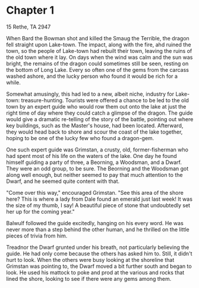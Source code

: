 # Chapter 1

15 Rethe, TA 2947

When Bard the Bowman shot and killed the Smaug the Terrible, the dragon fell straight upon Lake-town.  The impact, along with the fire, ahd ruined the town, so the people of Lake-town had rebuilt their town, leaving the ruins of the old town where it lay.  On days when the wind was calm and the sun was bright, the remains of the dragon could sometimes still be seen, resting on the bottom of Long Lake.  Every so often one of the gems from the carcass washed ashore, and the lucky person who found it would be rich for a while.

Somewhat amusingly, this had led to a new, albeit niche, industry for Lake-town:  treasure-hunting.  Tourists were offered a chance to be led to the old town by an expert guide who would row them out onto the lake at just the right time of day where they could catch a glimpse of the dragon.  The guide would give a dramatic re-telling of the story of the battle, pointing out where key buildings, such as the Master's house, had been located.  Afterward, they would head back to shore and scour the coast of the lake together, hoping to be one of the lucky few who found a dragon-gem. 

One such expert guide was Grimstan, a crusty, old, former-fisherman who had spent most of his life on the waters of the lake.  One day he found himself guiding a party of three, a Beorning, a Woodsman, and a Dwarf.  They were an odd group, to be sure.  The Beorning and the Woodsman got along well enough, but neither seemed to pay that much attention to the Dwarf, and he seemed quite content with that.

"Come over this way," encouraged Grimstan.  "See this area of the shore here?  This is where a lady from Dale found an emerald just last week!  It was the size of my thumb, I say!  A beautiful piece of stone that undoubtedly set her up for the coming year."

Balwulf followed the guide excitedly, hanging on his every word. He was never more than a step behind the other human, and he thrilled on the little pieces of trivia from him.

Treadnor the Dwarf grunted under his breath, not particularly believing the guide.  He had only come because the others has asked him to.  Still, it didn't hurt to look.  When the others were busy looking at the shoreline that Grimstan was pointing to, the Dwarf moved a bit further south and began to look.  He used his mattock to poke and prod at the various and rocks that lined the shore, looking to see if there were any gems among them.
